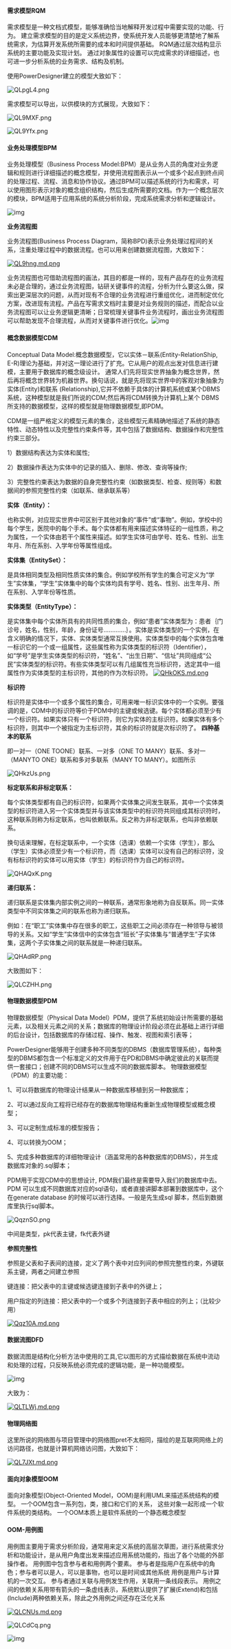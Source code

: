 #### 需求模型RQM

需求模型是一种文档式模型，能够准确恰当地解释开发过程中需要实现的功能、行为。
建立需求模型的目的是定义系统边界，使系统开发人员能够更清楚地了解系统需求，为估算开发系统所需要的成本和时间提供基础。
RQM通过层次结构显示系统的主要功能及实现计划。
通过对象属性的设置可以完成需求的详细描述，也可进一步分析系统的业务需求、结构及机制。

使用PowerDesigner建立的模型大致如下：

![QLpgL4.png](https://s2.ax1x.com/2019/12/19/QLpgL4.png)

需求模型可以导出，以供模块的方式展现，大致如下：

![QL9MXF.png](https://s2.ax1x.com/2019/12/19/QL9MXF.png)

![QL9Yfx.png](https://s2.ax1x.com/2019/12/19/QL9Yfx.png)

#### 业务处理模型BPM

业务处理模型（Business Process Model:BPM）是从业务人员的角度对业务逻辑和规则进行详细描述的概念模型，并使用流程图表示从一个或多个起点到终点间的处理过程、流程、消息和协作协议。通过BPM可以描述系统的行为和需求，可以使用图形表示对象的概念组织结构，然后生成所需要的文档。作为一个概念层次的模块，BPM适用于应用系统的系统分析阶段，完成系统需求分析和逻辑设计。

 ![img](https://images0.cnblogs.com/blog/15385/201409/161054080813955.jpg) 

**业务流程图**

业务流程图(Business Process Diagram，简称BPD)表示业务处理过程间的关系，注重处理过程中的数据流程。也可以用来创建数据流程图，大致如下：

[![QL9hng.md.png](https://s2.ax1x.com/2019/12/19/QL9hng.md.png)](https://imgchr.com/i/QL9hng)

业务流程图也可借助流程图的画法，其目的都是一样的，现有产品存在的业务流程未必是合理的，通过业务流程图，钻研关键事件的流程，分析为什么要这么做，探索出更深层次的问题，从而对现有不合理的业务流程进行重组优化，进而制定优化方案，改进现有流程。产品在写需求文档时主要是对业务规则的描述，而配合以业务流程图可以让业务逻辑更清晰；日常梳理关键事件业务流程时，画出业务流程图可以帮助发现不合理流程，从而对关键事件进行优化。![img](http://image.woshipm.com/wp-files/2017/05/UYi2VUSMumray7F1HIfJ.png) 

#### 概念数据模型CDM

Conceptual Data Model:概念数据模型，它以实体－联系(Entity-RelationShip, E-R)理论为基础，并对这一理论进行了扩充。它从用户的观点出发对信息进行建模，主要用于数据库的概念级设计。
通常人们先将现实世界抽象为概念世界，然后再将概念世界转为机器世界。换句话说，就是先将现实世界中的客观对象抽象为实体(Entity)和联系 (Relationship),它并不依赖于具体的计算机系统或某个DBMS系统，这种模型就是我们所说的CDM;然后再将CDM转换为计算机上某个 DBMS所支持的数据模型，这样的模型就是物理数据模型,即PDM。


CDM是一组严格定义的模型元素的集合，这些模型元素精确地描述了系统的静态特性、动态特性以及完整性约束条件等，其中包括了数据结构、数据操作和完整性约束三部分。

1）数据结构表达为实体和属性;

2）数据操作表达为实体中的记录的插入、删除、修改、查询等操作;

3）完整性约束表达为数据的自身完整性约束（如数据类型、检查、规则等）和数据间的参照完整性约束（如联系、继承联系等）

**实体（Entity）：**

也称实例，对应现实世界中可区别于其他对象的“事件”或“事物”。例如，学校中的每个学生，医院中的每个手术。每个实体都有用来描述实体特征的一组性质，称之为属性，一个实体由若干个属性来描述。如学生实体可由学号、姓名、性别、出生年月、所在系别、入学年份等属性组成。

**实体集（EntitySet）：**

是具体相同类型及相同性质实体的集合。例如学校所有学生的集合可定义为“学生”实体集，“学生”实体集中的每个实体均具有学号、姓名、性别、出生年月、所在系别、入学年份等性质。

**实体类型（EntityType）：**

是实体集中每个实体所具有的共同性质的集合，例如“患者”实体类型为：患者｛门诊号，姓名，性别，年龄，身份证号.............｝。实体是实体类型的一个实例，在含义明确的情况下，实体、实体类型通常互换使用。实体类型中的每个实体包含唯一标识它的一个或一组属性，这些属性称为实体类型的标识符（Identifier），如“学号”是学生实体类型的标识符，“姓名”、“出生日期”、“信址”共同组成“公民”实体类型的标识符。有些实体类型可以有几组属性充当标识符，选定其中一组属性作为实体类型的主标识符，其他的作为次标识符。
[![QHkOKS.md.png](https://s2.ax1x.com/2019/12/18/QHkOKS.md.png)](https://imgchr.com/i/QHkOKS)

**标识符**

标识符是实体中一个或多个属性的集合，可用来唯一标识实体中的一个实例。要强调的是，CDM中的标识符等价于PDM中的主键或候选键。每个实体都必须至少有一个标识符。如果实体只有一个标识符，则它为实体的主标识符。如果实体有多个标识符，则其中一个被指定为主标识符，其余的标识符就是次标识符了。
**四种基本的联系**

即一对一（ONE TOONE）联系、一对多（ONE TO MANY）联系、多对一（MANYTO ONE）联系和多对多联系（MANY TO MANY）。如图所示

![QHkzUs.png](https://s2.ax1x.com/2019/12/18/QHkzUs.png)

**标定联系和非标定联系：**

每个实体类型都有自己的标识符，如果两个实体集之间发生联系，其中一个实体类型的标识符进入另一个实体类型并与该实体类型中的标识符共同组成其标识符时，这种联系则称为标定联系，也叫依赖联系。反之称为非标定联系，也叫非依赖联系。

 换句话来理解，在标定联系中，一个实体（选课）依赖一个实体（学生），那么（学生）实体必须至少有一个标识符，而（选课）实体可以没有自己的标识符，没有标标识符的实体可以用实体（学生）的标识符作为自己的标识符。 

![QHAQxK.png](https://s2.ax1x.com/2019/12/18/QHAQxK.png)

**递归联系：**

递归联系是实体集内部实例之间的一种联系，通常形象地称为自反联系。同一实体类型中不同实体集之间的联系也称为递归联系。

例如：在“职工”实体集中存在很多的职工，这些职工之间必须存在一种领导与被领导的关系。又如“学生”实体信中的实体包含“班长”子实体集与“普通学生”子实体集，这两个子实体集之间的联系就是一种递归联系。

![QHAdRP.png](https://s2.ax1x.com/2019/12/18/QHAdRP.png)

大致图如下：

![QLCZHH.png](https://s2.ax1x.com/2019/12/19/QLCZHH.png)

#### 物理数据模型PDM

物理数据模型（Physical Data Model）PDM，提供了系统初始设计所需要的基础元素，以及相关元素之间的关系；数据库的物理设计阶段必须在此基础上进行详细的后台设计，包括数据库的存储过程、操作、触发、视图和索引表等；

PowerDesigner能够用于创建多种不同类型的DBMS（数据库管理系统），每种类型的DBMS都包含一个标准定义的文件用于在PD和DBMS中确定彼此的关联而提供一套接口；创建不同的DBMS可以生成不同的数据库脚本。
物理数据模型（PDM）的主要功能：

1、可以将数据库的物理设计结果从一种数据库移植到另一种数据库；

2、可以通过反向工程将已经存在的数据库物理结构重新生成物理模型或概念模型；

3、可以定制生成标准的模型报告；

4、可以转换为OOM；

5、完成多种数据库的详细物理设计（涵盖常用的各种数据库的DBMS），并生成数据库对象的.sql脚本；

PDM用于实现CDM中的思想设计, PDM我们最终是需要导入我们的数据库中去。 PDM 可以生成不同数据库对应的sql语句，或者直接讲脚本部署到数据库中，这个在generate database 的时候可以进行选择。一般是先生成sql 脚本，然后到数据库里执行sql脚本。

![QqznSO.png](https://s2.ax1x.com/2019/12/19/QqznSO.png)

中间是类型，pk代表主键，fk代表外键

**参照完整性**

 参照是父表和子表间的连接，定义了两个表中对应列间的参照完整性约束，外键联系主键，两者之间建立参照 

键连接：把父表中的主键或候选键连接到子表中的外键上；

用户指定的列连接：把父表中的一个或多个列连接到子表中相应的列上；（比较少用）

[![Qqz10A.md.png](https://s2.ax1x.com/2019/12/19/Qqz10A.md.png)](https://imgchr.com/i/Qqz10A)

#### 数据流图DFD

数据流图是结构化分析方法中使用的工具,它以图形的方式描绘数据在系统中流动和处理的过程，只反映系统必须完成的逻辑功能，是一种功能模型。

 ![img](https://img-blog.csdn.net/20150801120836433?watermark/2/text/aHR0cDovL2Jsb2cuY3Nkbi5uZXQv/font/5a6L5L2T/fontsize/400/fill/I0JBQkFCMA==/dissolve/70/gravity/Center) 

大致为：

[![QLTLWj.md.png](https://s2.ax1x.com/2019/12/20/QLTLWj.md.png)](https://imgchr.com/i/QLTLWj)

#### 物理网络图

这里所说的网络图与项目管理中的网络图pret不太相同，描绘的是互联网网络上的访问路径，也就是计算机网络访问图，大致如下：

[![QL7JXt.md.png](https://s2.ax1x.com/2019/12/20/QL7JXt.md.png)](https://imgchr.com/i/QL7JXt)

#### 面向对象模型OOM

面向对象模型(Object-Oriented Model，OOM)是利用UML来描述系统结构的模型。
一个OOM包含一系列包，类，接口和它们的关系， 这些对象一起形成一个软件系统的类结构。 一个OOM本质上是软件系统的一个静态概念模型

#### OOM-用例图

用例图主要用于需求分析阶段，通常用来定义系统的高层次草图，进行系统需求分析和功能设计，是从用户角度出发来描述应用系统功能的，指出了各个功能的外部操作者。
用例图中包含参与者和用例两个要素。
参与者是指用户在系统中的角色；参与者可以是人，可以是事物，也可以是时间或其他系统
用例是用户与计算机的一次交互。
参与者通过关联与用例发生作用，关联用一条线段表示。
用例之间的依赖关系用带有箭头的一条虚线表示，系统默认提供了扩展(Extend)和包括(Include)两种依赖关系，除此之外用例之间还存在泛化关系

[![QLCNUs.md.png](https://s2.ax1x.com/2019/12/19/QLCNUs.md.png)](https://imgchr.com/i/QLCNUs)

![QLCdCq.png](https://s2.ax1x.com/2019/12/19/QLCdCq.png)

 ![img](http://dl.iteye.com/upload/picture/pic/102136/89ac0e8e-924b-35e4-8dc7-208bde503da4.jpg) 


